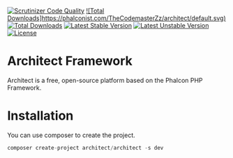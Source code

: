 [![Scrutinizer Code Quality](https://scrutinizer-ci.com/g/TheCodemasterZz/architect/badges/quality-score.png?b=master)](https://scrutinizer-ci.com/g/TheCodemasterZz/architect/?branch=master) 
[![Total Downloads]https://phalconist.com/TheCodemasterZz/architect/default.svg)](https://phalconist.com/TheCodemasterZz/architect)
[![Total Downloads](https://poser.pugx.org/architect/architect/downloads)](https://packagist.org/packages/architect/architect)
[![Latest Stable Version](https://poser.pugx.org/architect/architect/v/stable)](https://packagist.org/packages/architect/architect)
[![Latest Unstable Version](https://poser.pugx.org/architect/architect/v/unstable)](https://packagist.org/packages/architect/architect) [![License](https://poser.pugx.org/architect/architect/license)](https://packagist.org/packages/architect/architect)

# Architect Framework

Architect is a free, open-source platform based on the Phalcon PHP Framework.

# Installation

You can use composer to create the project. 

```php
composer create-project architect/architect -s dev
```
